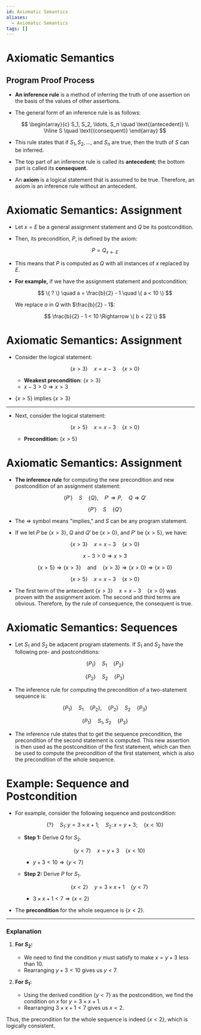 ```yaml
---
id: Axiomatic Semantics
aliases:
  - Axiomatic Semantics
tags: []
---
```


# Axiomatic Semantics

## Program Proof Process

- **An inference rule** is a method of inferring the truth of one assertion on the basis of the values of other assertions.

- The general form of an inference rule is as follows:

  $$
  \begin{array}{c}
  S_1, S_2, \ldots, S_n \quad \text{(antecedent)} \\
  \hline
  S \quad \text{(consequent)}
  \end{array}
  $$

- This rule states that if $S_1, S_2, \ldots,$ and $S_n$ are true, then the truth of $S$ can be inferred.

- The top part of an inference rule is called its **antecedent**; the bottom part is called its **consequent**.

- An **axiom** is a logical statement that is assumed to be true. Therefore, an axiom is an inference rule without an antecedent.

# Axiomatic Semantics: Assignment

- Let $x = E$ be a general assignment statement and $Q$ be its postcondition.

- Then, its precondition, $P$, is defined by the axiom:

  $$
  P = Q_{x \leftarrow E}
  $$

- This means that $P$ is computed as $Q$ with all instances of $x$ replaced by $E$.

- **For example,** if we have the assignment statement and postcondition:

  $$
  \{ ? \} \quad a = \frac{b}{2} - 1 \quad \{ a < 10 \}
  $$

  We replace $a$ in $Q$ with $\frac{b}{2} - 1$:

  $$
  \frac{b}{2} - 1 < 10 \Rightarrow \{ b < 22 \}
  $$

# Axiomatic Semantics: Assignment

- Consider the logical statement:

  $$
  \{ x > 3 \} \quad x = x - 3 \quad \{ x > 0 \}
  $$

  - **Weakest precondition:** $\{ x > 3 \}$
  - $x - 3 > 0 \Rightarrow x > 3$

- $\{ x > 5 \}$ implies $\{ x > 3 \}$

---

- Next, consider the logical statement:

  $$
  \{ x > 5 \} \quad x = x - 3 \quad \{ x > 0 \}
  $$

  - **Precondition:** $\{ x > 5 \}$

# Axiomatic Semantics: Assignment

- **The inference rule** for computing the new precondition and new postcondition of an assignment statement:

  $$
  \{P'\} \quad S \quad \{Q\}, \quad P' \Rightarrow P, \quad Q \Rightarrow Q'
  $$

  $$
  \{P'\} \quad S \quad \{Q'\}
  $$

- The $\Rightarrow$ symbol means "implies," and $S$ can be any program statement.

- If we let $P$ be $\{ x > 3 \}$, $Q$ and $Q'$ be $\{ x > 0 \}$, and $P'$ be $\{ x > 5 \}$, we have:

  $$
  \{ x > 3 \} \quad x = x - 3 \quad \{ x > 0 \}
  $$

  $$
  x - 3 > 0 \Rightarrow x > 3
  $$

  $$
  \{ x > 5 \} \Rightarrow \{ x > 3 \} \quad \text{and} \quad \{ x > 3 \} \Rightarrow \{ x > 0 \} \Rightarrow \{ x > 0 \}
  $$

  $$
  \{ x > 5 \} \quad x = x - 3 \quad \{ x > 0 \}
  $$

- The first term of the antecedent $\{ x > 3 \} \quad x = x - 3 \quad \{ x > 0 \}$ was proven with the assignment axiom. The second and third terms are obvious. Therefore, by the rule of consequence, the consequent is true.

# Axiomatic Semantics: Sequences

- Let $S_1$ and $S_2$ be adjacent program statements. If $S_1$ and $S_2$ have the following pre- and postconditions:

  $$
  \{ P_1 \} \quad S_1 \quad \{ P_2 \}
  $$

  $$
  \{ P_2 \} \quad S_2 \quad \{ P_3 \}
  $$

- The inference rule for computing the precondition of a two-statement sequence is:

  $$
  \{ P_1 \} \quad S_1 \quad \{ P_2 \}, \quad \{ P_2 \} \quad S_2 \quad \{ P_3 \}
  $$

  $$
  \{ P_1 \} \quad S_1, S_2 \quad \{ P_3 \}
  $$

- The inference rule states that to get the sequence precondition, the precondition of the second statement is computed. This new assertion is then used as the postcondition of the first statement, which can then be used to compute the precondition of the first statement, which is also the precondition of the whole sequence.

# Example: Sequence and Postcondition

- For example, consider the following sequence and postcondition:

  $$
  \{ ? \} \quad S_1: \, y = 3 \times x + 1; \quad S_2: \, x = y + 3; \quad \{ x < 10 \}
  $$

  - **Step 1:** Derive $Q$ for $S_2$.
    
    $$
    \{ y < 7 \} \quad x = y + 3 \quad \{ x < 10 \}
    $$

    - $y + 3 < 10 \Rightarrow \{ y < 7 \}$

  - **Step 2:** Derive $P$ for $S_1$.

    $$
    \{ x < 2 \} \quad y = 3 \times x + 1 \quad \{ y < 7 \}
    $$

    - $3 \times x + 1 < 7 \Rightarrow \{ x < 2 \}$

- The **precondition** for the whole sequence is $\{ x < 2 \}$.

---

### Explanation

1. **For $S_2$:**
   - We need to find the condition $y$ must satisfy to make $x = y + 3$ less than 10.
   - Rearranging $y + 3 < 10$ gives us $y < 7$.

2. **For $S_1$:**
   - Using the derived condition $\{ y < 7 \}$ as the postcondition, we find the condition on $x$ for $y = 3 \times x + 1$.
   - Rearranging $3 \times x + 1 < 7$ gives us $x < 2$.

Thus, the precondition for the whole sequence is indeed $\{ x < 2 \}$, which is logically consistent.

